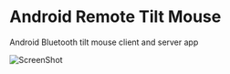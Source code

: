 Android Remote Tilt Mouse 
=====================
Android Bluetooth tilt mouse client and server app

![ScreenShot](http://www.michalsznajder.com/github_images/tilt_mouse_edit.jpg)
